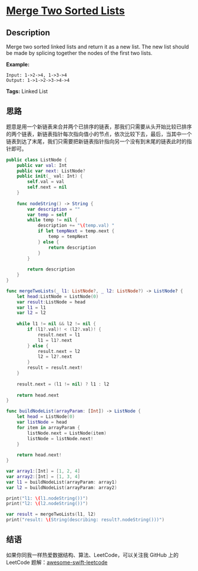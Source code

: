 # [Merge Two Sorted Lists][title]

## Description

Merge two sorted linked lists and return it as a new list. The new list should be made by splicing together the nodes of the first two lists.

**Example:**

```
Input: 1->2->4, 1->3->4
Output: 1->1->2->3->4->4
```

**Tags:** Linked List


## 思路

题意是用一个新链表来合并两个已排序的链表，那我们只需要从头开始比较已排序的两个链表，新链表指针每次指向值小的节点，依次比较下去，最后，当其中一个链表到达了末尾，我们只需要把新链表指针指向另一个没有到末尾的链表此时的指针即可。

```swift
public class ListNode {
    public var val: Int
    public var next: ListNode?
    public init(_ val: Int) {
        self.val = val
        self.next = nil
    }
    
    func nodeString() -> String {
        var description = ""
        var temp = self
        while temp != nil {
            description += "\(temp.val) "
            if let tempNext = temp.next {
                temp = tempNext
            } else {
                return description
            }
        }
        
        return description
    }
}

func mergeTwoLists(_ l1: ListNode?, _ l2: ListNode?) -> ListNode? {
    let head:ListNode = ListNode(0)
    var result:ListNode = head
    var l1 = l1
    var l2 = l2
    
    while l1 != nil && l2 != nil {
        if (l1?.val)! < (l2?.val)! {
            result.next = l1
            l1 = l1?.next
        } else {
            result.next = l2
            l2 = l2?.next
        }
        result = result.next!
    }
    
    result.next = (l1 != nil) ? l1 : l2
    
    return head.next
}

func buildNodeList(arrayParam: [Int]) -> ListNode {
    let head = ListNode(0)
    var listNode = head
    for item in arrayParam {
        listNode.next = ListNode(item)
        listNode = listNode.next!
    }
    
    return head.next!
}

var array1:[Int] = [1, 2, 4]
var array2:[Int] = [1, 3, 4]
var l1 = buildNodeList(arrayParam: array1)
var l2 = buildNodeList(arrayParam: array2)

print("l1: \(l1.nodeString())")
print("l2: \(l2.nodeString())")

var result = mergeTwoLists(l1, l2)
print("result: \(String(describing: result?.nodeString()))")
```


## 结语

如果你同我一样热爱数据结构、算法、LeetCode，可以关注我 GitHub 上的 LeetCode 题解：[awesome-swift-leetcode][zgpeace]



[title]: https://leetcode.com/problems/merge-two-sorted-lists
[zgpeace]: https://github.com/zgpeace/awesome-swift-leetcode
